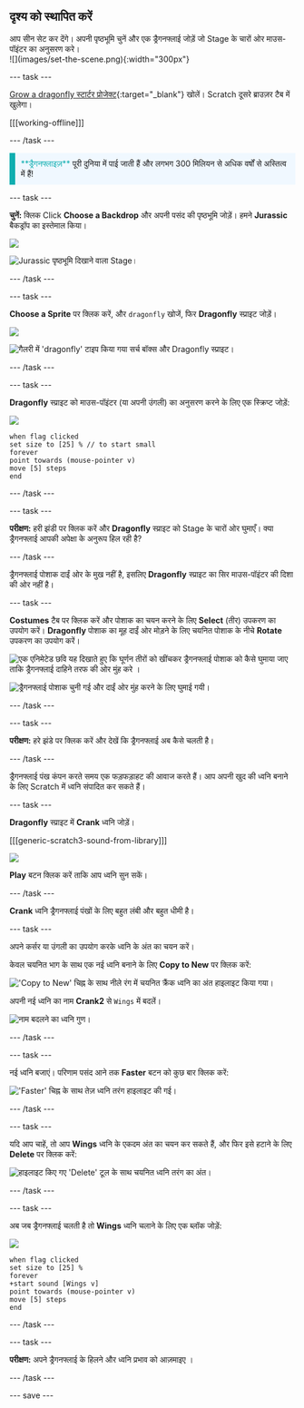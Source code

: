 ## दृश्य को स्थापित करें

<div style="display: flex; flex-wrap: wrap">
<div style="flex-basis: 200px; flex-grow: 1; margin-right: 15px;">
आप सीन सेट कर देंगे। अपनी पृष्ठभूमि चुनें और एक ड्रैगनफ्लाई जोड़ें जो Stage के चारों ओर माउस-पॉइंटर का अनुसरण करे।
</div>
<div>
![](images/set-the-scene.png){:width="300px"}
</div>
</div>

--- task ---

[Grow a dragonfly स्टार्टर प्रोजेक्ट](https://scratch.mit.edu/projects/535695413/editor){:target="_blank"} खोलें। Scratch दूसरे ब्राउज़र टैब में खुलेगा।

[[[working-offline]]]

--- /task ---

<p style="border-left: solid; border-width:10px; border-color: #0faeb0; background-color: aliceblue; padding: 10px;">
<span style="color: #0faeb0">**ड्रैगनफ्लाइज़**</span> पूरी दुनिया में पाई जाती हैं और लगभग 300 मिलियन से अधिक वर्षों से अस्तित्व में हैं!</p>

--- task ---

**चुनें:** क्लिक Click **Choose a Backdrop** और अपनी पसंद की पृष्ठभूमि जोड़ें। हमने **Jurassic** बैकड्रॉप का इस्तेमाल किया।

![](images/choose-backdrop-icon.png)

![Jurassic पृष्ठभूमि दिखाने वाला Stage।](images/Jurassic-backdrop.png)

--- /task ---

--- task ---

**Choose a Sprite** पर क्लिक करें, और `dragonfly` खोजें, फिर **Dragonfly** स्प्राइट जोड़ें।

![](images/choose-sprite-icon.png)

![गैलरी में 'dragonfly' टाइप किया गया सर्च बॉक्स और Dragonfly स्प्राइट।](images/dragonfly-search.png)

--- /task ---

--- task ---

**Dragonfly** स्प्राइट को माउस-पॉइंटर (या अपनी उंगली) का अनुसरण करने के लिए एक स्क्रिप्ट जोड़ें:

![](images/dragonfly-icon.png)

```blocks3
when flag clicked
set size to [25] % // to start small
forever
point towards (mouse-pointer v)
move [5] steps
end
```
--- /task ---

--- task ---

**परीक्षण:** हरी झंडी पर क्लिक करें और **Dragonfly** स्प्राइट को Stage के चारों ओर घुमाएँ। क्या ड्रैगनफ्लाई आपकी अपेक्षा के अनुरूप हिल रही है?

--- /task ---

ड्रैगनफ्लाई पोशाक दाईं ओर के मुख नहीं है, इसलिए **Dragonfly** स्प्राइट का सिर माउस-पॉइंटर की दिशा की ओर नहीं है।

--- task ---

**Costumes** टैब पर क्लिक करें और पोशाक का चयन करने के लिए **Select** (तीर) उपकरण का उपयोग करें। **Dragonfly** पोशाक का मूह दाईं ओर मोड़ने के लिए चयनित पोशाक के नीचे **Rotate** उपकरण का उपयोग करें।

![एक एनिमेटेड छवि यह दिखाते हुए कि घूर्णन तीरों को खींचकर ड्रैगनफ्लाई पोशाक को कैसे घुमाया जाए ताकि ड्रैगनफ्लाई दाहिने तरफ की ओर मुंह करे ।](images/rotated-costume.gif)

![ड्रैगनफ्लाई पोशाक चुनी गई और दाईं ओर मुंह करने के लिए घुमाई गयी।](images/rotated-costume.png)

--- /task ---

--- task ---

**परीक्षण:** हरे झंडे पर क्लिक करें और देखें कि ड्रैगनफ्लाई अब कैसे चलती है।

--- /task ---

ड्रैगनफ्लाई पंख कंपन करते समय एक फड़फड़ाहट की आवाज करते हैं। आप अपनी खुद की ध्वनि बनाने के लिए Scratch में ध्वनि संपादित कर सकते हैं।

--- task ---

**Dragonfly** स्प्राइट में **Crank** ध्वनि जोड़ें।

[[[generic-scratch3-sound-from-library]]]

![](images/crank-sound-editor.png)

**Play** बटन क्लिक करें ताकि आप ध्वनि सुन सकें।

--- /task ---

**Crank** ध्वनि ड्रैगनफ्लाई पंखों के लिए बहुत लंबी और बहुत धीमी है।

--- task ---

अपने कर्सर या उंगली का उपयोग करके ध्वनि के अंत का चयन करें।

केवल चयनित भाग के साथ एक नई ध्वनि बनाने के लिए **Copy to New** पर क्लिक करें:

!['Copy to New' चिह्न के साथ नीले रंग में चयनित क्रैंक ध्वनि का अंत हाइलाइट किया गया।](images/crank-copy-end.png)

अपनी नई ध्वनि का नाम **Crank2** से `Wings` में बदलें।

![नाम बदलने का ध्वनि गुण।](images/crank-wings-sound.png)

--- /task ---

--- task ---

नई ध्वनि बजाएं। परिणाम पसंद आने तक **Faster** बटन को कुछ बार क्लिक करें:

!['Faster' चिह्न के साथ तेज़ ध्वनि तरंग हाइलाइट की गई।](images/wings-faster.png)

--- /task ---

--- task ---

यदि आप चाहें, तो आप **Wings** ध्वनि के एकदम अंत का चयन कर सकते हैं, और फिर इसे हटाने के लिए **Delete** पर क्लिक करें:

![हाइलाइट किए गए 'Delete' टूल के साथ चयनित ध्वनि तरंग का अंत।](images/wings-shorter.png)

--- /task ---

--- task ---

अब जब ड्रैगनफ्लाई चलती है तो **Wings** ध्वनि चलाने के लिए एक ब्लॉक जोड़ें:

![](images/dragonfly-icon.png)

```blocks3
when flag clicked
set size to [25] %
forever
+start sound [Wings v]
point towards (mouse-pointer v)
move [5] steps
end
```
--- /task ---

--- task ---

**परीक्षण:** अपने ड्रैगनफ्लाई के हिलने और ध्वनि प्रभाव को आज़माइए ।

--- /task ---

--- save ---

